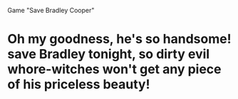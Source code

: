Game "Save Bradley Cooper"

Oh my goodness, he's so handsome! save Bradley tonight, so dirty evil whore-witches won't get any piece of his priceless beauty!
==========================

